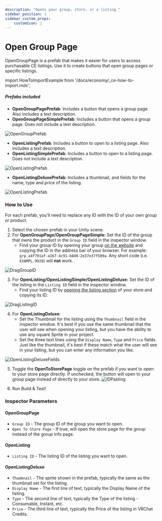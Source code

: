 ```yaml
---
description: "Opens your group, store, or a listing."
sidebar_position: 1
sidebar_custom_props:
    customIcon: 🔗
---
```


# Open Group Page

OpenGroupPage is a prefab that makes it easier for users to access purchasable CE listings. Use it to create buttons that open group pages or specific listings.

import HowToImportExample from '/docs/economy/_ce-how-to-import.mdx';

<HowToImportExample/>

##### Prefabs included
* **OpenGroupPagePrefab**: Includes a button that opens a group page. Also includes a text description.
* **OpenGroupPageSimplePrefab**: Includes a button that opens a group page. Does not include a text description.

![OpenGroupPrefab](/img/economy/examples/Comparison-OpenGroupPage.png "Compares group prefabs.")

* **OpenListingPrefab**: Includes a button to open to a listing page. Also includes a text description.
* **OpenListingSimplePrefab**: Includes a button to open to a listing page. Does not include a text description.

![OpenListingPrefab](/img/economy/examples/Comparison-OpenListing.png "Compares listing prefabs.")

* **OpenListingDeluxePrefab**: Includes a thumbnail, and fields for the name, type and price of the listing.

![OpenListingPrefab](/img/economy/examples/OpenListingDeluxe_GameView.png "Shows OpenListing Deluxe as it appears in the Game View")

### How to Use

For each prefab, you'll need to replace any ID with the ID of your own group or product.

1. Select the chosen prefab in your Unity scene.
2. For **OpenGroupPage/OpenGroupPageSimple:** Set the ID of the group that owns the product in the `Group ID` field in the inspector window.
    -   Find your group ID by opening your group [on the website](https://vrchat.com/home/groups) and copying the ID in the address bar of your browser. For example: `grp_a4f791af-a167-4c91-b849-2e37e37f509a`. Any short code (i.e. `EXAMPL.9920`) will **not** work.

![DragGroupID](/img/economy/examples/Group-Id-Copying.png "Where to put the group ID.")

3. For **OpenListing/OpenListingSimple/OpenListingDeluxe:** Set the ID of the listing in the `Listing ID` field in the inspector window.
    - Find your listing ID by [opening the listing section](https://vrchat.com/home/marketplace/storefront/listings) of your store and copying its ID. 

![DragListingID](/img/economy/examples/Listing-Id-Copying.png "Where to put the listing ID.")

4. For **OpenListingDeluxe**:
    - Set the Thumbnail for the listing using the `Thumbnail` field in the inspector window. It's best if you use the same thumbnail that the user will see when opening your listing, but you have the ability to use any square Sprite in your project.
    - Set the three text lines using the `Display Name`, `Type` and `Price` fields. Just like the thumbnail, it's best if these match what the user will see in your listing, but you can enter any information you like.

![OpenListingDeluxeFields](/img/economy/examples/OpenListingDeluxe_Inspector.png "The Fields for OpenListingDeluxe")


5. Toggle the **OpenToStorePage** toggle on the prefab if you want to open to your store page directly. If unchecked, the button will open to your group page instead of directly to your store.
![IDPasting](/img/economy/examples/Group-versus-Store-links.png "Instructions on finding and pasting IDs.")

6. Run Build & Test!

### Inspector Parameters

#### OpenGroupPage 
* `Group ID` - The group ID of the group you want to open.
* `Open To Store Page` - If true, will open the store page for the group instead of the group info page.

#### OpenListing 
* `Listing ID` - The listing ID of the listing you want to open.

#### OpenListingDeluxe
* `Thumbnail` - The sprite shown in the prefab, typically the same as the thumbnail set for the listing.
* `Display Name` - The first line of text, typically the Display Name of the listing.
* `Type` - The second line of text, typically the Type of the listing - Consumable, Instant, etc.
* `Price` - The third line of text, typically the Price of the listing in VRChat Credits.
